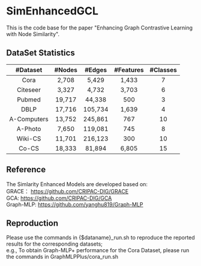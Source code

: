 # SimEnhancedGCL
This is the code base for the paper "Enhancing Graph Contrastive Learning with Node Similarity".

## DataSet Statistics
| #Dataset  | #Nodes | #Edges | #Features | #Classes |		
| :---: | :---: | :---: | :---: | :---: |		
| Cora  | 2,708 | 5,429 | 1,433 | 7 |		
| Citeseer  | 3,327 | 4,732 | 3,703 | 6 |		
| Pubmed  | 19,717 | 44,338 | 500 | 3 |		
| DBLP  | 17,716 | 105,734 | 1,639 | 4 |		
| A-Computers  | 13,752 | 245,861 | 767| 10 | 
| A-Photo | 7,650 | 119,081 | 745 | 8 | 
| Wiki-CS  | 11,701 | 216,123 | 300 | 10 |
| Co-CS  | 18,333 | 81,894 | 6,805 | 15 |

## Reference
The Simlarity Enhanced Models are developed based on:\
GRACE： https://github.com/CRIPAC-DIG/GRACE \
GCA: https://github.com/CRIPAC-DIG/GCA \
Graph-MLP: https://github.com/yanghu819/Graph-MLP 

## Reproduction
Please use the commands in {$dataname}_run.sh to reproduce the reported results for the corresponding datasets;\
e.g., To obtain Graph-MLP+ performance for the Cora Dataset, please run the commands in GraphMLPPlus/cora_run.sh
